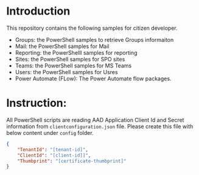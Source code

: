 # Introduction
This repository contains the following samples for citizen developer. 
* Groups: the PowerShell samples to retrieve Groups informaiton
* Mail: the PowerShell samples for Mail
* Reporting: the PowerShelll samples for reporting
* Sites: the PowerShell samples for SPO sites
* Teams: the PowerShell samples for MS Teams
* Users: the PowerShell samples for Usres
* Power Automate (FLow): The Power Automate flow packages. 

# Instruction: 
All PowerShell scripts are reading AAD Application Client Id and Secret information from `clientconfiguration.json` file. Please create this file with below content under `config` folder. 
```JSON
{
    "TenantId": "[tenant-id]",
    "ClientId": "[client-id]]",
    "Thumbprint": "[certificate-thumbprint]"
}
```
